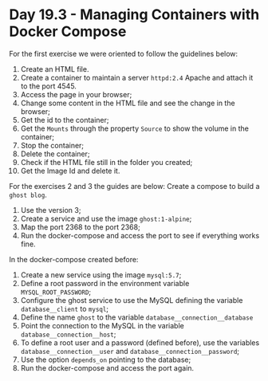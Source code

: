# Day 19.3 - Managing Containers with Docker Compose

For the first exercise we were oriented to follow the guidelines below:
1. Create an HTML file.
2. Create a container to maintain a server `httpd:2.4` Apache and attach it to the port 4545.
3. Access the page in your browser;
4. Change some content in the HTML file and see the change in the browser;
5. Get the id to the container;
6. Get the `Mounts` through the property `Source` to show the volume in the container;
7. Stop the container;
8. Delete the container;
9. Check if the HTML file still in the folder you created;
10. Get the Image Id and delete it.

For the exercises 2 and 3 the guides are below:
Create a compose to build a `ghost blog`.
1. Use the version 3;
2. Create a service and use the image `ghost:1-alpine`;
3. Map the port 2368 to the port 2368;
4. Run the docker-compose and access the port to see if everything works fine.

In the docker-compose created before:
1. Create a new service using the image `mysql:5.7`;
2. Define a root password in the environment variable `MYSQL_ROOT_PASSWORD`;
3. Configure the ghost service to use the MySQL defining the variable `database__client` to `mysql`;
4. Define the name `ghost` to the variable `database__connection__database`
5. Point the connection to the MySQL in the variable `database__connection__host`;
6. To define a root user and a password (defined before), use the variables `database__connection__user` and `database__connection__password`;
7. Use the option `depends_on` pointing to the database;
8. Run the docker-compose and access the port again.
